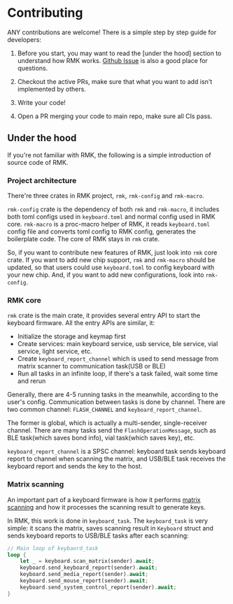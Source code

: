 # Contributing

ANY contributions are welcome! There is a simple step by step guide for developers:

1. Before you start, you may want to read the [under the hood] section to understand how RMK works. [Github Issue](https://github.com/haobogu/rmk/issues) is also a good place for questions.

2. Checkout the active PRs, make sure that what you want to add isn't implemented by others.

3. Write your code!

4. Open a PR merging your code to main repo, make sure all CIs pass.

## Under the hood

If you're not familiar with RMK, the following is a simple introduction of source code of RMK.

### Project architecture

There're three crates in RMK project, `rmk`, `rmk-config` and `rmk-macro`.

`rmk-config` crate is the dependency of both `rmk` and `rmk-macro`, it includes both toml configs used in `keyboard.toml` and normal config used in RMK core. `rmk-macro` is a proc-macro helper of RMK, it reads `keyboard.toml` config file and converts toml config to RMK config, generates the boilerplate code. The core of RMK stays in `rmk` crate.

So, if you want to contribute new features of RMK, just look into `rmk` core crate. If you want to add new chip support, `rmk` and `rmk-macro` should be updated, so that users could use `keyboard.toml` to config keyboard with your new chip. And, if you want to add new configurations, look into `rmk-config`.

### RMK core

`rmk` crate is the main crate, it provides several entry API to start the keyboard firmware. All the entry APIs are similar, it:

- Initialize the storage and keymap first
- Create services: main keyboard service, usb service, ble service, vial service, light service, etc.
- Create `keyboard_report_channel` which is used to send message from matrix scanner to communication task(USB or BLE)
- Run all tasks in an infinite loop, if there's a task failed, wait some time and rerun

Generally, there are 4-5 running tasks in the meanwhile, according to the user's config. Communication between tasks is done by channel. There are two common channel: `FLASH_CHANNEL` and `keyboard_report_channel`. 

The former is global, which is actually a multi-sender, single-receiver channel. There are many tasks send the `FlashOperationMessage`, such as BLE task(which saves bond info), vial task(which saves key), etc.

`keyboard_report_channel` is a SPSC channel: keyboard task sends keyboard report to channel when scanning the matrix, and USB/BLE task receives the keyboard report and sends the key to the host.

### Matrix scanning

An important part of a keyboard firmware is how it performs [matrix scanning](https://en.wikipedia.org/wiki/Keyboard_matrix_circuit) and how it processes the scanning result to generate keys.

In RMK, this work is done in `keyboard_task`. The `keyboard_task` is very simple: it scans the matrix, saves scanning result in `Keyboard` struct and sends keyboard reports to USB/BLE tasks after each scanning:

```rust
// Main loop of keybaord_task 
loop {
    let _ = keyboard.scan_matrix(sender).await;
    keyboard.send_keyboard_report(sender).await;
    keyboard.send_media_report(sender).await;
    keyboard.send_mouse_report(sender).await;
    keyboard.send_system_control_report(sender).await;
}
```

